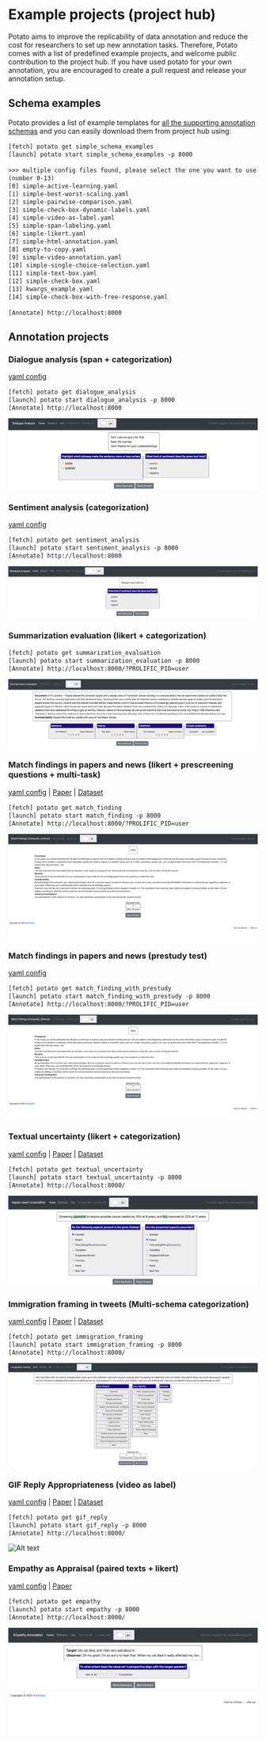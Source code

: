 # Example projects (project hub)

Potato aims to improve the replicability of data annotation and reduce the cost for researchers to
set up new annotation tasks. Therefore, Potato comes with a list of
predefined example projects, and welcome public contribution to the
project hub. If you have used potato for your own annotation, you are
encouraged to create a pull request and release your annotation setup.


## Schema examples
Potato provides a list of example templates for [all the supporting annotation schemas](https://github.com/davidjurgens/potato/tree/pypi/project-hub/simple_examples/configs)
and you can easily download them from project hub using:
``` 
[fetch] potato get simple_schema_examples
[launch] potato start simple_schema_examples -p 8000

>>> multiple config files found, please select the one you want to use (number 0-13)
[0] simple-active-learning.yaml
[1] simple-best-worst-scaling.yaml
[2] simple-pairwise-comparison.yaml
[3] simple-check-box-dynamic-labels.yaml
[4] simple-video-as-label.yaml
[5] simple-span-labeling.yaml
[6] simple-likert.yaml
[7] simple-html-annotation.yaml
[8] empty-to-copy.yaml
[9] simple-video-annotation.yaml
[10] simple-single-choice-selection.yaml
[11] simple-text-box.yaml
[12] simple-check-box.yaml
[13] kwargs_example.yaml
[14] simple-check-box-with-free-response.yaml

[Annotate] http://localhost:8000
```


## Annotation projects

### Dialogue analysis (span + categorization) 

[yaml
config](https://github.com/davidjurgens/potato/tree/master/project-hub/dialogue_analysis)

``` 
[fetch] potato get dialogue_analysis
[launch] potato start dialogue_analysis -p 8000
[Annotate] http://localhost:8000
```

![Alt text](img/dialogue_analysis.gif)

### Sentiment analysis (categorization) 

[yaml
config](https://github.com/davidjurgens/potato/tree/master/project-hub/sentiment_analysis)

``` 
[fetch] potato get sentiment_analysis
[launch] potato start sentiment_analysis -p 8000
[Annotate] http://localhost:8000
```

![Alt text](img/sentiment_analysis.png)

### Summarization evaluation (likert + categorization)

``` 
[fetch] potato get summarization_evaluation
[launch] potato start summarization_evaluation -p 8000
[Annotate] http://localhost:8000/?PROLIFIC_PID=user
```

![Alt text](img/summ_eval.png)

### Match findings in papers and news (likert + prescreening questions + multi-task) 

[yaml
config](https://github.com/davidjurgens/potato/tree/master/project-hub/match_finding)
| [Paper](http://www.copenlu.com/publication/2022_emnlp_wright/) |
[Dataset](https://huggingface.co/datasets/copenlu/spiced)

``` 
[fetch] potato get match_finding
[launch] potato start match_finding -p 8000
[Annotate] http://localhost:8000/?PROLIFIC_PID=user
```

![Alt text](img/match_finding.gif)

### Match findings in papers and news (prestudy test)

[yaml
config](https://github.com/davidjurgens/potato/tree/master/project-hub/match_finding_with_prestudy)

``` 
[fetch] potato get match_finding_with_prestudy
[launch] potato start match_finding_with_prestudy -p 8000
[Annotate] http://localhost:8000/?PROLIFIC_PID=user
```

![Alt text](img/match_finding.gif)

### Textual uncertainty (likert + categorization) 

[yaml
config](https://github.com/davidjurgens/potato/tree/master/project-hub/textual_uncertainty)
|
[Paper](https://jiaxin-pei.github.io/project_websites/certainty/Certainty-in-Science-Communication.html)
|
[Dataset](https://github.com/Jiaxin-Pei/Certainty-in-Science-Communication/tree/main/data/annotated_data)

``` 
[fetch] potato get textual_uncertainty
[launch] potato start textual_uncertainty -p 8000
[Annotate] http://localhost:8000/
```

![Alt text](img/textual_uncertainty.gif)

### Immigration framing in tweets (Multi-schema categorization)

[yaml
config](https://github.com/davidjurgens/potato/tree/master/project-hub/immigration_framing)
| [Paper](https://aclanthology.org/2021.naacl-main.179/) |
[Dataset](https://github.com/juliamendelsohn/framing)

``` 
[fetch] potato get immigration_framing
[launch] potato start immigration_framing -p 8000
[Annotate] http://localhost:8000/
```

![Alt text](img/screenshots/immigration-framing.gif)

### GIF Reply Appropriateness (video as label)

[yaml
config](https://github.com/davidjurgens/potato/tree/master/project-hub/gif_reply)
| [Paper](https://aclanthology.org/2021.findings-emnlp.276/) |
[Dataset](https://github.com/xingyaoww/gif-reply)

``` 
[fetch] potato get gif_reply
[launch] potato start gif_reply -p 8000
[Annotate] http://localhost:8000/
```

![Alt text](img/gif_reply.gif)


### Empathy as Appraisal (paired texts + likert)
[yaml config](https://github.com/davidjurgens/potato/tree/master/project-hub/empathy) | [Paper](https://aclanthology.org/2020.emnlp-main.45.pdf)
```
[fetch] potato get empathy
[launch] potato start empathy -p 8000
[Annotate] http://localhost:8000/
```
![plot](img/empathy.png)
